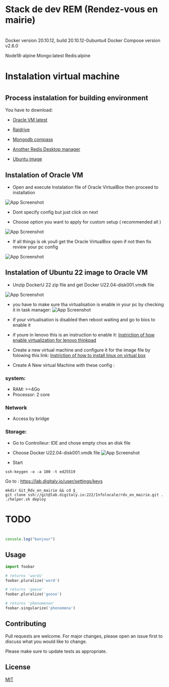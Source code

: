


#
# Stack de dev REM (Rendez-vous en mairie)
#
Docker version 20.10.12, build 20.10.12-0ubuntu4
Docker Compose version v2.6.0

Node18-alpine
Mongo:latest
Redis:alpine

#
# Instalation virtual machine
#

## Process instalation for building environment

You have to download:

 - [Oracle VM latest](https://www.virtualbox.org/)

 - [Raidrive](https://www.raidrive.com/)

 - [Mongodb compass ](https://www.mongodb.com/products/compass)

 - [Another Redis Desktop manager](https://github.com/qishibo/AnotherRedisDesktopManager/releases)

 - [Ubuntu image ](https://releases.ubuntu.com/20.04.4/ubuntu-20.04.4-live-server-amd64.iso)

## Instalation of Oracle VM

 - Open and execute Instalation file of Oracle VirtualBox then proceed to installation
 


![App Screenshot](https://support.academicsoftware.eu/hc/article_attachments/360007028497/image-0.png)

 - Dont specify config but just click on next

 - Choose option you want to apply for custom setup ( recommended all )


![App Screenshot](https://support.academicsoftware.eu/hc/article_attachments/360007111718/image-2.png)

 - If all things is ok youll get the Oracle VirtualBox open if not then fix review your pc config

![App Screenshot](https://support.academicsoftware.eu/hc/article_attachments/360007028717/image-8.png)


## Instalation of Ubuntu 22 image to Oracle VM
- Unzip DockerU 22 zip file and get Docker U22.04-disk001.vmdk file

![App Screenshot](https://i.ibb.co/9GZxGsR/Capture-d-cran-2022-06-15-162609.png)
- you have to make sure tha virtualisation is enable in your pc by checking it in task manager:
![App Screenshot](https://i.stack.imgur.com/GkDPe.jpg)
- if your virtualisation is disabled then reboot waiting and go to bios to enable it
- if youre in lenovo this is an instruction to enable it:
 [Instriction of how enable virtualization for lenovo thinkpad ](https://pcsupport.lenovo.com/il/en/products/laptops-and-netbooks/thinkpad-p-series-laptops/thinkpad-p50/solutions/ht500006)

- Create a new virtual machine and configure it for the image file by folowing this link:
 [Instriction of how to install linux on virtual box ](https://brb.nci.nih.gov/seqtools/installUbuntu.html)



- Create A New virtual Machine with these config :
### system:
- RAM: >=4Go
- Processor: 2 core
### Network
- Access by bridge

### Storage:
- Go to Controlleur: IDE and chose empty chos an disk file
- Choose  Docker U22.04-disk001.vmdk file
![App Screenshot](https://i.ibb.co/SxsJCzM/Capture-d-cran-2022-06-15-164509.png)

- Start 





```
ssh-keygen -o -a 100 -t ed25519
```

Go to : https://lab.digitaly.io/user/settings/keys

```
mkdir Git_Rdv_en_mairie && cd $_
git clone ssh://git@lab.digitaly.io:222/Infolocale/rdv_en_mairie.git .
./helper.sh deploy
```

#
# TODO
#


```javascript
console.log("bonjour")

```

## Usage

```python
import foobar

# returns 'words'
foobar.pluralize('word')

# returns 'geese'
foobar.pluralize('goose')

# returns 'phenomenon'
foobar.singularize('phenomena')
```

## Contributing
Pull requests are welcome. For major changes, please open an issue first to discuss what you would like to change.

Please make sure to update tests as appropriate.

## License
[MIT](https://choosealicense.com/licenses/mit/)